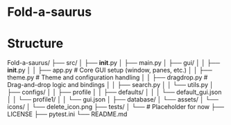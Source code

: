 # Fold-a-saurus


# Structure
Fold-a-saurus/
├── src/
│   ├── __init__.py
│   ├── main.py
│   ├── gui/
│   │   ├── __init__.py
│   │   ├── app.py            # Core GUI setup (window, panes, etc.)
│   │   ├── theme.py          # Theme and configuration handling
│   │   ├── dragdrop.py       # Drag-and-drop logic and bindings
│   │   ├── search.py
│   │   └── utils.py
│   ├── configs/
│   │   ├── profile
│   │   ├── defaults/
│   │   │   └── default_gui.json
│   │   └── profile1/
│   │       └── gui.json
│   ├── database/
│   └── assets/
│       └── icons/
│           └── delete_icon.png
├── tests/
│   └── # Placeholder for now
├── LICENSE
├── pytest.ini
└── README.md

